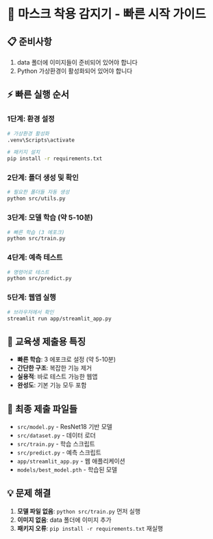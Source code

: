 # 🚀 마스크 착용 감지기 - 빠른 시작 가이드

## 📋 준비사항
1. data 폴더에 이미지들이 준비되어 있어야 합니다
2. Python 가상환경이 활성화되어 있어야 합니다

## ⚡ 빠른 실행 순서

### 1단계: 환경 설정
```bash
# 가상환경 활성화
.venv\Scripts\activate

# 패키지 설치
pip install -r requirements.txt
```

### 2단계: 폴더 생성 및 확인
```bash
# 필요한 폴더들 자동 생성
python src/utils.py
```

### 3단계: 모델 학습 (약 5-10분)
```bash
# 빠른 학습 (3 에포크)
python src/train.py
```

### 4단계: 예측 테스트
```bash
# 명령어로 테스트
python src/predict.py
```

### 5단계: 웹앱 실행
```bash
# 브라우저에서 확인
streamlit run app/streamlit_app.py
```

## 🎯 교육생 제출용 특징
- **빠른 학습**: 3 에포크로 설정 (약 5-10분)
- **간단한 구조**: 복잡한 기능 제거
- **실용적**: 바로 테스트 가능한 웹앱
- **완성도**: 기본 기능 모두 포함

## 📁 최종 제출 파일들
- `src/model.py` - ResNet18 기반 모델
- `src/dataset.py` - 데이터 로더
- `src/train.py` - 학습 스크립트  
- `src/predict.py` - 예측 스크립트
- `app/streamlit_app.py` - 웹 애플리케이션
- `models/best_model.pth` - 학습된 모델

## 💡 문제 해결
1. **모델 파일 없음**: `python src/train.py` 먼저 실행
2. **이미지 없음**: data 폴더에 이미지 추가
3. **패키지 오류**: `pip install -r requirements.txt` 재실행
